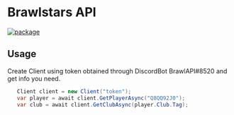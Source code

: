 # Brawlstars API
 
[![package](https://img.shields.io/nuget/vpre/BrawlStars.svg?label=BrawlStars&style=flat-square)](https://www.nuget.org/packages/BrawlStars)

## Usage
Create Client using token obtained through DiscordBot BrawlAPI#8520 and get info you need.
```C#
   Client client = new Client("token");
   var player = await client.GetPlayerAsync("Q8QQ92J0");
   var club = await client.GetClubAsync(player.Club.Tag);
```
